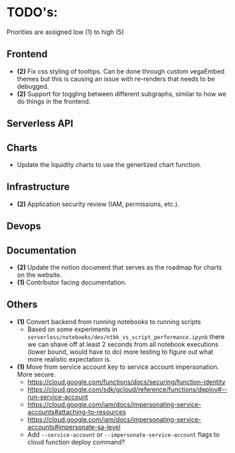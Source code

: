 # TODO's: 

Priorities are assigned low (1) to high (5)

## Frontend

- **(2)** Fix css styling of tooltips. Can be done through custom vegaEmbed themes but this 
  is causing an issue with re-renders that needs to be debugged. 
- **(2)** Support for toggling between different subgraphs, similar to how we do things in the frontend.

## Serverless API 

## Charts 

- Update the liquidity charts to use the generlized chart function. 


## Infrastructure 

- **(2)** Application security review (IAM, permissions, etc.). 

## Devops 

## Documentation 

- **(2)** Update the notion document that serves as the roadmap for charts on the website. 
- **(1)** Contributor facing documentation.  

## Others 

- **(1)** Convert backend from running notebooks to running scripts 
  - Based on some experiments in `serverless/notebooks/dev/ntbk_vs_script_performance.ipynb` there 
  we can shave off at least 2 seconds from all notebook executions (lower bound, would have to do)
  more testing to figure out what more realistic expectation is. 
- **(1)** Move from service account key to service account impersonation. More secure. 
  - https://cloud.google.com/functions/docs/securing/function-identity
  - https://cloud.google.com/sdk/gcloud/reference/functions/deploy#--run-service-account
  - https://cloud.google.com/iam/docs/impersonating-service-accounts#attaching-to-resources
  - https://cloud.google.com/iam/docs/impersonating-service-accounts#impersonate-sa-level
  - Add `--service-account` or `--impersonate-service-account` flags to cloud 
  function deploy command?
